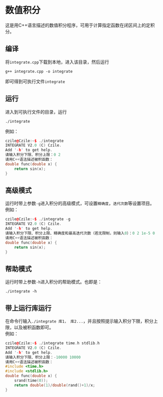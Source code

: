 # 数值积分
这是用C++语言描述的数值积分程序，可用于计算指定函数在闭区间上的定积分。

## 编译
将`integrate.cpp`下载到本地，进入该目录，然后运行
```
g++ integrate.cpp -o integrate
```
即可得到可执行文件`integrate`

## 运行
进入到可执行文件的目录，运行
```
./integrate
```
例如：
```cpp
czile@Czile:~$ ./integrate 
INTEGRATE V2.0 (C) Czile.
Add '-h' to get help.
请输入积分下限、积分上限：0 2
请用C++语法描述被积函数：
double func(double x) {
	return sin(x);
}
```

## 高级模式
运行时带上参数`-g`进入积分的高级模式，可设置`精确度`，`迭代次数`等设置项目。  
例如：
```cpp
czile@Czile:~$ ./integrate -g
INTEGRATE V2.0 (C) Czile.
Add '-h' to get help.
请输入积分下限、积分上限、精确度和最高迭代次数（若无限制，则输入0）：0 2 1e-5 0
请用C++语法描述被积函数：
double func(double x) {
	return sin(x);
}
```

## 帮助模式
运行时带上参数`-h`进入积分的帮助模式。也即是：
```
./integrate -h
```

## 带上运行库运行
在命令行输入`./integrate 库1， 库2...`，并且按照提示输入积分下限，积分上限，以及被积函数即可。  
例如：
```cpp
czile@Czile:~$ ./integrate time.h stdlib.h
INTEGRATE V2.0 (C) Czile.
Add '-h' to get help.
请输入积分下限、积分上限：-10000 10000
请用C++语法描述被积函数：
#include <time.h>
#include <stdlib.h>
double func(double x) {
	srand(time(0));
	return double(1)/double(rand()+1)/x;  
}
```
